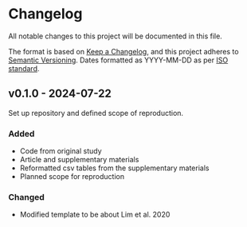# Changelog

All notable changes to this project will be documented in this file.

The format is based on [Keep a Changelog](https://keepachangelog.com/en/1.1.0/),
and this project adheres to [Semantic Versioning](https://semver.org/spec/v2.0.0.html). Dates formatted as YYYY-MM-DD as per [ISO standard](https://www.iso.org/iso-8601-date-and-time-format.html).

## v0.1.0 - 2024-07-22

Set up repository and defined scope of reproduction.

### Added

* Code from original study
* Article and supplementary materials
* Reformatted csv tables from the supplementary materials
* Planned scope for reproduction

### Changed

* Modified template to be about Lim et al. 2020
